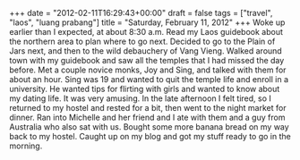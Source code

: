 +++
date = "2012-02-11T16:29:43+00:00"
draft = false
tags = ["travel", "laos", "luang prabang"]
title = "Saturday, February 11, 2012"
+++
Woke up earlier than I expected, at about 8:30 a.m. Read my Laos guidebook about the northern area to plan where to go next. Decided to go to the Plain of Jars next, and then to the wild debauchery of Vang Vieng. Walked around town with my guidebook and saw all the temples that I had missed the day before. Met a couple novice monks, Joy and Sing, and talked with them for about an hour. Sing was 19 and wanted to quit the temple life and enroll in a university. He wanted tips for flirting with girls and wanted to know about my dating life. It was very amusing. In the late afternoon I felt tired, so I returned to my hostel and rested for a bit, then went to the night market for dinner. Ran into Michelle and her friend and I ate with them and a guy from Australia who also sat with us. Bought some more banana bread on my way back to my hostel. Caught up on my blog and got my stuff ready to go in the morning.
